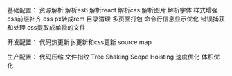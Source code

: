 基础配置：
    资源解析
        解析es6
        解析react
        解析css
        解析图片
        解析字体
    样式增强
        css前缀补齐
        css px转成rem
    目录清理
    多页面打包
    命令行信息显示优化
    错误捕获和处理
    css提取成单独的文件

开发配置：
    代码热更新 js更新和css更新
    source map

生产配置：
    代码压缩
    文件指纹
    Tree Shaking
    Scope Hoisting
    速度优化
    体积优化